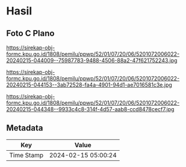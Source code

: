 # Hasil

## Foto C Plano

https://sirekap-obj-formc.kpu.go.id/1808/pemilu/ppwp/52/01/07/20/06/5201072006022-20240215-044009--75987783-9488-4506-88a2-47f621752243.jpg

https://sirekap-obj-formc.kpu.go.id/1808/pemilu/ppwp/52/01/07/20/06/5201072006022-20240215-044153--3ab72528-fa4a-4901-94d1-ae7016581c3e.jpg

https://sirekap-obj-formc.kpu.go.id/1808/pemilu/ppwp/52/01/07/20/06/5201072006022-20240215-044348--9933c4c8-314f-4d57-aab8-ccd8478cecf7.jpg


## Metadata

| Key        | Value               |
| ---------- | ------------------- |
| Time Stamp | 2024-02-15 05:00:24 |



